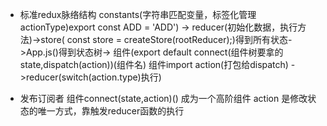 - 标准redux脉络结构
constants(字符串匹配变量，标签化管理actionType)export const ADD = 'ADD') ->
reducer(初始化数据，执行方法)->store( const store = createStore(rootReducer);)得到所有状态->App.js(<Provider store={store}>)得到状态树->
  组件(export default connect(组件树要拿的state,dispatch(action))(组件名) 组件import action(打包给dispatch)
  ->reducer(switch(action.type)执行)  

- 发布订阅者
  组件connect(state,action)() 成为一个高阶组件
  action 是修改状态的唯一方式，靠触发reducer函数的执行